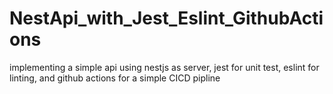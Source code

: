 # NestApi_with_Jest_Eslint_GithubActions
implementing a simple api using nestjs as server, jest for unit test, eslint for linting, and github actions for a simple  CICD pipline
